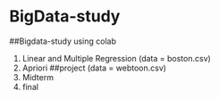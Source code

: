 # BigData-study

##Bigdata-study using colab 
1. Linear and Multiple Regression (data = boston.csv)
2. Apriori
##project (data = webtoon.csv)
1. Midterm
2. final
